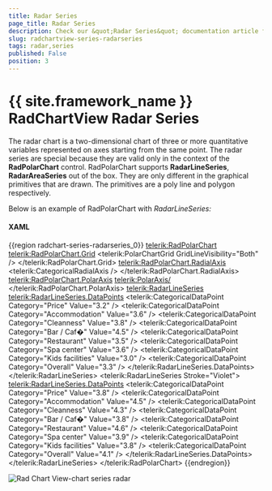 ```yaml
---
title: Radar Series
page_title: Radar Series
description: Check our &quot;Radar Series&quot; documentation article for the RadChartView {{ site.framework_name }} control.
slug: radchartview-series-radarseries
tags: radar,series
published: False
position: 3
---
```


# {{ site.framework_name }} RadChartView Radar Series

The radar chart is a two-dimensional chart of three or more quantitative variables represented on axes starting from the same point. The radar series are special because they are valid only in the context of the __RadPolarChart__ control. RadPolarChart supports __RadarLineSeries__, __RadarAreaSeries__ out of the box. They are only different in the graphical primitives that are drawn. The primitives are a poly line and polygon respectively.

Below is an example of RadPolarChart with *RadarLineSeries:*

#### __XAML__

{{region radchart-series-radarseries_0}}
   <telerik:RadPolarChart>
		<telerik:RadPolarChart.Grid>
			<telerik:PolarChartGrid GridLineVisibility="Both" />
		</telerik:RadPolarChart.Grid>
		<telerik:RadPolarChart.RadialAxis>
			<telerik:CategoricalRadialAxis />
		</telerik:RadPolarChart.RadialAxis>
		<telerik:RadPolarChart.PolarAxis>
			<telerik:PolarAxis/>
		</telerik:RadPolarChart.PolarAxis>
		<telerik:RadarLineSeries>
			<telerik:RadarLineSeries.DataPoints>
				<telerik:CategoricalDataPoint Category="Price" Value="3.2" />
				<telerik:CategoricalDataPoint Category="Accommodation" Value="3.6" />
				<telerik:CategoricalDataPoint Category="Cleanness" Value="3.8" />
				<telerik:CategoricalDataPoint Category="Bar / Caf�" Value="4.5" />
				<telerik:CategoricalDataPoint Category="Restaurant" Value="3.5" />
				<telerik:CategoricalDataPoint Category="Spa center" Value="3.6" />
				<telerik:CategoricalDataPoint Category="Kids facilities" Value="3.0" />
				<telerik:CategoricalDataPoint Category="Overall" Value="3.3" />
			</telerik:RadarLineSeries.DataPoints>
		</telerik:RadarLineSeries>
		<telerik:RadarLineSeries Stroke="Violet">
			<telerik:RadarLineSeries.DataPoints>
				<telerik:CategoricalDataPoint Category="Price" Value="3.8" />
				<telerik:CategoricalDataPoint Category="Accommodation" Value="4.5" />
				<telerik:CategoricalDataPoint Category="Cleanness" Value="4.3" />
				<telerik:CategoricalDataPoint Category="Bar / Caf�" Value="3.8" />
				<telerik:CategoricalDataPoint Category="Restaurant" Value="4.6" />
				<telerik:CategoricalDataPoint Category="Spa center" Value="3.9" />
				<telerik:CategoricalDataPoint Category="Kids facilities" Value="3.8" />
				<telerik:CategoricalDataPoint Category="Overall" Value="4.1" />
			</telerik:RadarLineSeries.DataPoints>
		</telerik:RadarLineSeries>
	</telerik:RadPolarChart>
{{endregion}}

![Rad Chart View-chart series radar](images/RadChartView-chart_series_radar.PNG)